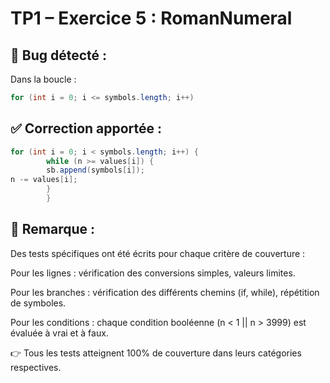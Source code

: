 # TP1 – Exercice 5 : RomanNumeral

## 🐞 Bug détecté :
Dans la boucle :
```java
for (int i = 0; i <= symbols.length; i++)
```


## ✅ Correction apportée :
```java
for (int i = 0; i < symbols.length; i++) {
        while (n >= values[i]) {
        sb.append(symbols[i]);
n -= values[i];
        }
        }

```

## 📌 Remarque :
Des tests spécifiques ont été écrits pour chaque critère de couverture :

Pour les lignes : vérification des conversions simples, valeurs limites.

Pour les branches : vérification des différents chemins (if, while), répétition de symboles.

Pour les conditions : chaque condition booléenne (n < 1 || n > 3999) est évaluée à vrai et à faux.

👉 Tous les tests atteignent 100% de couverture dans leurs catégories respectives.